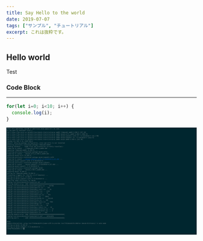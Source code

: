 ```yaml
---
title: Say Hello to the world
date: 2019-07-07
tags: ["サンプル", "チュートリアル"]
excerpt: これは抜粋です。
---
```




## Hello world



Test





### Code Block

---

```javascript
for(let i=0; i<10; i++) {
  console.log(i);
}
```



![An image](https://github.com/music-brain88/BeginnerTutorial/blob/master/assets/images/sample.png)


